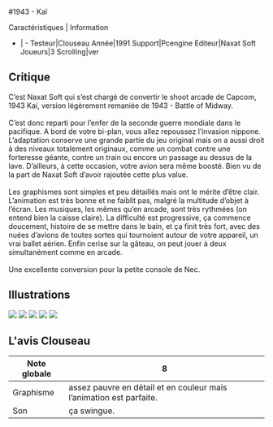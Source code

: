 #1943 - Kaï

Caractéristiques | Information
- | -
Testeur|Clouseau
Année|1991
Support|Pcengine
Editeur|Naxat Soft
Joueurs|3
Scrolling|ver

## Critique
C’est Naxat Soft qui s’est chargé de convertir le shoot arcade de Capcom, 1943 Kai, version légèrement remaniée de 1943 - Battle of Midway.<br/><br/>C’est donc reparti pour l’enfer de la seconde guerre mondiale dans le pacifique. A bord de votre bi-plan, vous allez repoussez l’invasion nippone. L’adaptation conserve une grande partie du jeu original mais on a aussi droit à des niveaux totalement originaux, comme un combat contre une forteresse géante, contre un train ou encore un passage au dessus de la lave. D’ailleurs, à cette occasion, votre avion sera même boosté. Bien vu de la part de Naxat Soft d’avoir rajoutée cette plus value.<br/><br/>Les graphismes sont simples et peu détaillés mais ont le mérite d’être clair. L’animation est très bonne et ne faiblit pas, malgré la multitude d’objet à l’écran. Les musiques, les mêmes qu’en arcade, sont très rythmées (on entend bien la caisse claire). La difficulté est progressive, ça commence doucement, histoire de se mettre dans le bain, et ça finit très fort, avec des nuées d’avions de toutes sortes qui tournoient autour de votre appareil, un vrai ballet aérien. Enfin cerise sur la gâteau, on peut jouer à deux simultanément comme en arcade.<br/><br/>Une excellente conversion pour la petite console de Nec.

## Illustrations
![](http://www.shmup.com/images/thumbs/img_fiche_1_385.jpg)
![](http://www.shmup.com/images/thumbs/img_fiche_2_385.jpg)
![](http://www.shmup.com/images/thumbs/img_fiche_3_385.jpg)
![](http://www.shmup.com/images/thumbs/)
![](http://www.shmup.com/images/thumbs/)

## L'avis Clouseau
Note globale|8
-|-
Graphisme|assez pauvre en détail et en couleur mais l’animation est parfaite.
Son|ça swingue. 
